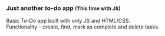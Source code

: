 ### Just another to-do app <small>(This time with JS)</small>

Basic To-Do app built with only JS and HTML/CSS. <br>
Functionality - create, find, mark as complete and delete tasks. <br>

